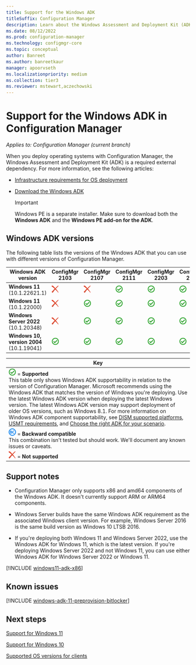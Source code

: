 ```yaml
---
title: Support for the Windows ADK
titleSuffix: Configuration Manager
description: Learn about the Windows Assessment and Deployment Kit (ADK) versions that are supported for OS deployment with Configuration Manager.
ms.date: 08/12/2022
ms.prod: configuration-manager
ms.technology: configmgr-core
ms.topic: conceptual
author: Banreet
ms.author: banreetkaur
manager: apoorvseth
ms.localizationpriority: medium
ms.collection: tier3
ms.reviewer: mstewart,aczechowski
---
```


# Support for the Windows ADK in Configuration Manager

*Applies to: Configuration Manager (current branch)*

When you deploy operating systems with Configuration Manager, the Windows Assessment and Deployment Kit (ADK) is a required external dependency. For more information, see the following articles:

- [Infrastructure requirements for OS deployment](../../../osd/plan-design/infrastructure-requirements-for-operating-system-deployment.md#windows-adk)

- [Download the Windows ADK](/windows-hardware/get-started/adk-install)

    > [!IMPORTANT]
    > Windows PE is a separate installer. Make sure to download both the **Windows ADK** and the **Windows PE add-on for the ADK**.

## Windows ADK versions

The following table lists the versions of the Windows ADK that you can use with different versions of Configuration Manager.

| Windows ADK version         | ConfigMgr 2103 | ConfigMgr 2107 | ConfigMgr 2111 | ConfigMgr 2203| ConfigMgr 2207 |
|--------------------------------|----------------|----------------|----------------|----------------|----------------|
| **Windows 11**<br>(10.1.22621.1) | ![Not supported](media/red-x.png) | ![Not supported](media/red-x.png) | ![Supported](media/green-check.png) | ![Supported](media/green-check.png) | ![Supported](media/green-check.png) |
| **Windows 11**<br>(10.1.22000) | ![Not supported](media/red-x.png) | ![Supported](media/green-check.png) | ![Supported](media/green-check.png) | ![Supported](media/green-check.png) | ![Supported](media/green-check.png) |
| **Windows Server 2022**<br>(10.1.20348) | ![Not supported](media/red-x.png) | ![Supported](media/green-check.png) | ![Supported](media/green-check.png) | ![Supported](media/green-check.png) |![Supported](media/green-check.png) |
| **Windows 10, version 2004**<br>(10.1.19041) | ![Supported](media/green-check.png) | ![Supported](media/green-check.png) | ![Supported](media/green-check.png) | ![Supported](media/green-check.png) | ![Supported](media/green-check.png) |
 
|Key|
|--|
| ![Supported](media/green-check.png) = **Supported** <br/> This table only shows Windows ADK supportability in relation to the version of Configuration Manager. Microsoft recommends using the Windows ADK that matches the version of Windows you're deploying. Use the latest Windows ADK version when deploying the latest Windows version. The latest Windows ADK version may support deployment of older OS versions, such as Windows 8.1.<!-- SCCMDocs issue 1229 --> For more information on Windows ADK component supportability, see [DISM supported platforms](/windows-hardware/manufacture/desktop/dism-supported-platforms), [USMT requirements](/windows/deployment/usmt/usmt-requirements#bkmk-1), and [Choose the right ADK for your scenario](/windows-hardware/get-started/adk-install#choose-the-right-adk-for-your-scenario). |
| ![Backwards compatible](media/blue-compat.png)  = **Backward compatible** <br/> This combination isn't tested but should work. We'll document any known issues or caveats. |
| ![Not supported](media/red-x.png) = **Not supported** |

## Support notes

- Configuration Manager only supports x86 and amd64 components of the Windows ADK. It doesn't currently support ARM or ARM64 components.

- Windows Server builds have the same Windows ADK requirement as the associated Windows client version. For example, Windows Server 2016 is the same build version as Windows 10 LTSB 2016.

- If you're deploying both Windows 11 and Windows Server 2022, use the Windows ADK for Windows 11, which is the latest version. If you're deploying Windows Server 2022 and not Windows 11, you can use either Windows ADK for Windows Server 2022 or Windows 11.

<!--12440724-->
[!INCLUDE [windows11-adk-x86](includes/windows11-adk-x86.md)]

## Known issues

<!-- 11307733 -->
[!INCLUDE [windows-adk-11-preprovision-bitlocker](includes/windows-adk-11-preprovision-bitlocker.md)]

## Next steps

[Support for Windows 11](support-for-windows-11.md)

[Support for Windows 10](support-for-windows-10.md)

[Supported OS versions for clients](supported-operating-systems-for-clients-and-devices.md)
